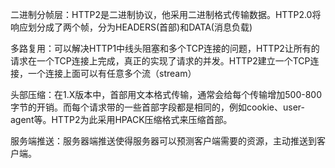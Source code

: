 二进制分帧层：HTTP2是二进制协议，他采用二进制格式传输数据。HTTP2.0将响应划分成了两个帧，分为HEADERS(首部)和DATA(消息负载)

多路复用：可以解决HTTP1中线头阻塞和多个TCP连接的问题，HTTP2让所有的请求在一个TCP连接上完成，真正的实现了请求的并发。HTTP2建立一个TCP连接，一个连接上面可以有任意多个流（stream）

头部压缩：在1.X版本中，首部用文本格式传输，通常会给每个传输增加500-800字节的开销。而每个请求带的一些首部字段都是相同的，例如cookie、user-agent等。HTTP2为此采用HPACK压缩格式来压缩首部。

服务端推送：服务器端推送使得服务器可以预测客户端需要的资源，主动推送到客户端。